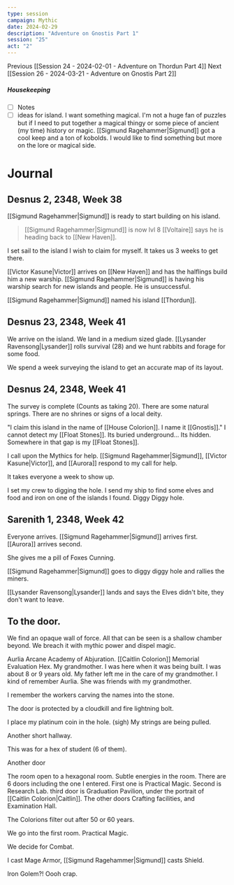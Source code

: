 ```yaml
---
type: session
campaign: Mythic
date: 2024-02-29
description: "Adventure on Gnostis Part 1"
session: "25"
act: "2"
---
```

Previous [[Session 24 - 2024-02-01 - Adventure on Thordun Part 4]]
Next [[Session 26 - 2024-03-21 - Adventure on Gnostis Part 2]]

##### Housekeeping
- [ ] Notes
- [ ] ideas for island. I want something magical. I'm not a huge fan of puzzles but if I need to put together a magical thingy or some piece of ancient (my time) history or magic. [[Sigmund Ragehammer|Sigmund]] got a cool keep and a ton of kobolds. I would like to find something but more on the lore or magical side. 

# Journal
## Desnus 2, 2348, Week 38
[[Sigmund Ragehammer|Sigmund]] is ready to start building on his island.
> [[Sigmund Ragehammer|Sigmund]] is now lvl 8
[[Voltaire]] says he is heading back to [[New Haven]].

I set sail to the island I wish to claim for myself. It takes us 3 weeks to get there.

[[Victor Kasune|Victor]] arrives on [[New Haven]] and has the halflings build him a new warship.
[[Sigmund Ragehammer|Sigmund]] is having his warship search for new islands and people. He is unsuccessful.

[[Sigmund Ragehammer|Sigmund]] named his island [[Thordun]].

## Desnus 23, 2348, Week 41
We arrive on the island. We land in a medium sized glade.
[[Lysander Ravensong|Lysander]] rolls survival (28) and we hunt rabbits and forage for some food.

We spend a week surveying the island to get an accurate map of its layout.

## Desnus 24, 2348, Week 41
The survey is complete (Counts as taking 20). There are some natural springs. There are no shrines or signs of a local deity.

"I claim this island in the name of [[House Colorion]]. I name it [[Gnostis]]."
I cannot detect my [[Float Stones]]. Its buried underground... Its hidden. Somewhere in that gap is my [[Float Stones]].

I call upon the Mythics for help. [[Sigmund Ragehammer|Sigmund]], [[Victor Kasune|Victor]], and [[Aurora]] respond to my call for help.

It takes everyone a week to show up.

I set my crew to digging the hole. I send my ship to find some elves and food and iron on one of the islands I found. Diggy Diggy hole.

## Sarenith 1, 2348, Week 42
Everyone arrives. [[Sigmund Ragehammer|Sigmund]] arrives first. [[Aurora]] arrives second.

She gives me a pill of Foxes Cunning.

[[Sigmund Ragehammer|Sigmund]] goes to diggy diggy hole and rallies the miners.

[[Lysander Ravensong|Lysander]] lands and says the Elves didn't bite, they don't want to leave.

## To the door.
We find an opaque wall of force. All that can be seen is a shallow chamber beyond.
We breach it with mythic power and dispel magic.

Aurlia Arcane Academy of Abjuration.
[[Caitlin Colorion]] Memorial Evaluation Hex. My grandmother. I was here when it was being built. I was about 8 or 9 years old. My father left me in the care of my grandmother. I kind of remember Aurlia. She was friends with my grandmother.

I remember the workers  carving the names into the stone.

The door is protected by a cloudkill and fire lightning bolt.

I place my platinum coin in the hole. (sigh) My strings are being pulled.

Another short hallway.

This was for a hex of student (6 of them). 

Another door

The room open to a hexagonal room. Subtle energies in the room. There are 6 doors including the one I entered. First one is Practical Magic. Second is Research Lab. third door is Graduation Pavilion, under the portrait of [[Caitlin Colorion|Caitlin]]. The other doors Crafting facilities, and Examination Hall.

The Colorions filter out after 50 or 60 years. 

We go into the first room. Practical Magic.

We decide for Combat.

I cast Mage Armor, [[Sigmund Ragehammer|Sigmund]] casts Shield.

Iron Golem?! Oooh crap.


